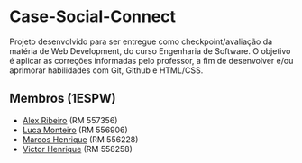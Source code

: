 # Case-Social-Connect
Projeto desenvolvido para ser entregue como checkpoint/avaliação da matéria de Web Development, do curso Engenharia de Software.
O objetivo é aplicar as correções informadas pelo professor, a fim de desenvolver e/ou aprimorar habilidades com Git, Github e HTML/CSS.

## Membros (1ESPW)
- [Alex Ribeiro](https://github.com/Alekraque) (RM 557356)
- [Luca Monteiro](https://github.com/lucamonteiro) (RM 556906)
- [Marcos Henrique](https://github.com/rfxct) (RM 556228)
- [Victor Henrique](https://github.com/Victor-Henrique-FM) (RM 558258)